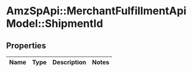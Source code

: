 # AmzSpApi::MerchantFulfillmentApiModel::ShipmentId

## Properties
Name | Type | Description | Notes
------------ | ------------- | ------------- | -------------


